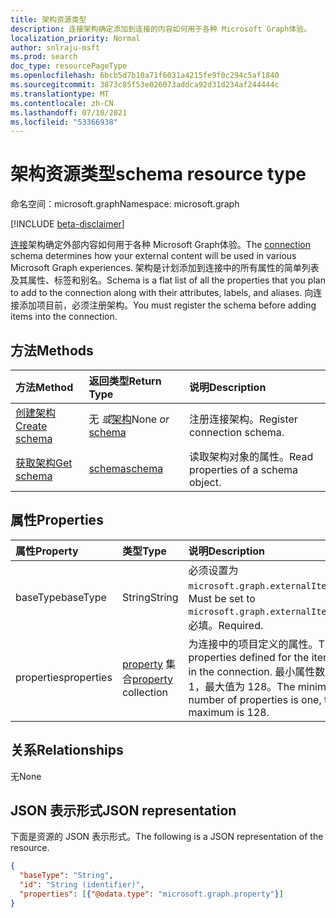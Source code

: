 ```yaml
---
title: 架构资源类型
description: 连接架构确定添加到连接的内容如何用于各种 Microsoft Graph体验。
localization_priority: Normal
author: snlraju-msft
ms.prod: search
doc_type: resourcePageType
ms.openlocfilehash: 6bcb5d7b10a71f6031a4215fe9f0c294c5af1840
ms.sourcegitcommit: 3873c85f53e026073addca92d31d234af244444c
ms.translationtype: MT
ms.contentlocale: zh-CN
ms.lasthandoff: 07/10/2021
ms.locfileid: "53366938"
---
```

# <a name="schema-resource-type"></a><span data-ttu-id="0adf2-103">架构资源类型</span><span class="sxs-lookup"><span data-stu-id="0adf2-103">schema resource type</span></span>

<span data-ttu-id="0adf2-104">命名空间：microsoft.graph</span><span class="sxs-lookup"><span data-stu-id="0adf2-104">Namespace: microsoft.graph</span></span>

[!INCLUDE [beta-disclaimer](../../includes/beta-disclaimer.md)]

<span data-ttu-id="0adf2-105">[连接](externalconnection.md)架构确定外部内容如何用于各种 Microsoft Graph体验。</span><span class="sxs-lookup"><span data-stu-id="0adf2-105">The [connection](externalconnection.md) schema determines how your external content will be used in various Microsoft Graph experiences.</span></span> <span data-ttu-id="0adf2-106">架构是计划添加到连接中的所有属性的简单列表及其属性、标签和别名。</span><span class="sxs-lookup"><span data-stu-id="0adf2-106">Schema is a flat list of all the properties that you plan to add to the connection along with their attributes, labels, and aliases.</span></span> <span data-ttu-id="0adf2-107">向连接添加项目前，必须注册架构。</span><span class="sxs-lookup"><span data-stu-id="0adf2-107">You must register the schema before adding items into the connection.</span></span>

## <a name="methods"></a><span data-ttu-id="0adf2-108">方法</span><span class="sxs-lookup"><span data-stu-id="0adf2-108">Methods</span></span>

| <span data-ttu-id="0adf2-109">方法</span><span class="sxs-lookup"><span data-stu-id="0adf2-109">Method</span></span>                                                    | <span data-ttu-id="0adf2-110">返回类型</span><span class="sxs-lookup"><span data-stu-id="0adf2-110">Return Type</span></span>                   | <span data-ttu-id="0adf2-111">说明</span><span class="sxs-lookup"><span data-stu-id="0adf2-111">Description</span></span> |
|:----------------------------------------------------------|:------------------------------|:--|
| [<span data-ttu-id="0adf2-112">创建架构</span><span class="sxs-lookup"><span data-stu-id="0adf2-112">Create schema</span></span>](../api/externalconnection-post-schema.md) | <span data-ttu-id="0adf2-113">无 *或*[架构](schema.md)</span><span class="sxs-lookup"><span data-stu-id="0adf2-113">None *or* [schema](schema.md)</span></span> | <span data-ttu-id="0adf2-114">注册连接架构。</span><span class="sxs-lookup"><span data-stu-id="0adf2-114">Register connection schema.</span></span> |
| [<span data-ttu-id="0adf2-115">获取架构</span><span class="sxs-lookup"><span data-stu-id="0adf2-115">Get schema</span></span>](../api/schema-get.md)                        | [<span data-ttu-id="0adf2-116">schema</span><span class="sxs-lookup"><span data-stu-id="0adf2-116">schema</span></span>](schema.md)           | <span data-ttu-id="0adf2-117">读取架构对象的属性。</span><span class="sxs-lookup"><span data-stu-id="0adf2-117">Read properties of a schema object.</span></span> |

## <a name="properties"></a><span data-ttu-id="0adf2-118">属性</span><span class="sxs-lookup"><span data-stu-id="0adf2-118">Properties</span></span>

| <span data-ttu-id="0adf2-119">属性</span><span class="sxs-lookup"><span data-stu-id="0adf2-119">Property</span></span>   | <span data-ttu-id="0adf2-120">类型</span><span class="sxs-lookup"><span data-stu-id="0adf2-120">Type</span></span>                               | <span data-ttu-id="0adf2-121">说明</span><span class="sxs-lookup"><span data-stu-id="0adf2-121">Description</span></span>                |
|:-----------|:-----------------------------------|:---------------------------|
| <span data-ttu-id="0adf2-122">baseType</span><span class="sxs-lookup"><span data-stu-id="0adf2-122">baseType</span></span>   | <span data-ttu-id="0adf2-123">String</span><span class="sxs-lookup"><span data-stu-id="0adf2-123">String</span></span>                             | <span data-ttu-id="0adf2-124">必须设置为 `microsoft.graph.externalItem`。</span><span class="sxs-lookup"><span data-stu-id="0adf2-124">Must be set to `microsoft.graph.externalItem`.</span></span> <span data-ttu-id="0adf2-125">必填。</span><span class="sxs-lookup"><span data-stu-id="0adf2-125">Required.</span></span> |
| <span data-ttu-id="0adf2-126">properties</span><span class="sxs-lookup"><span data-stu-id="0adf2-126">properties</span></span> | <span data-ttu-id="0adf2-127">[property](property.md) 集合</span><span class="sxs-lookup"><span data-stu-id="0adf2-127">[property](property.md) collection</span></span> | <span data-ttu-id="0adf2-128">为连接中的项目定义的属性。</span><span class="sxs-lookup"><span data-stu-id="0adf2-128">The properties defined for the items in the connection.</span></span> <span data-ttu-id="0adf2-129">最小属性数为 1，最大值为 128。</span><span class="sxs-lookup"><span data-stu-id="0adf2-129">The minimum number of properties is one, the maximum is 128.</span></span> |

## <a name="relationships"></a><span data-ttu-id="0adf2-130">关系</span><span class="sxs-lookup"><span data-stu-id="0adf2-130">Relationships</span></span>

<span data-ttu-id="0adf2-131">无</span><span class="sxs-lookup"><span data-stu-id="0adf2-131">None</span></span>

## <a name="json-representation"></a><span data-ttu-id="0adf2-132">JSON 表示形式</span><span class="sxs-lookup"><span data-stu-id="0adf2-132">JSON representation</span></span>

<span data-ttu-id="0adf2-133">下面是资源的 JSON 表示形式。</span><span class="sxs-lookup"><span data-stu-id="0adf2-133">The following is a JSON representation of the resource.</span></span>

<!-- {
  "blockType": "resource",
  "optionalProperties": [

  ],
  "@odata.type": "microsoft.graph.schema",
  "keyProperty": "id"
}-->

```json
{
  "baseType": "String",
  "id": "String (identifier)",
  "properties": [{"@odata.type": "microsoft.graph.property"}]
}
```

<!-- uuid: 16cd6b66-4b1a-43a1-adaf-3a886856ed98
2019-02-04 14:57:30 UTC -->
<!-- {
  "type": "#page.annotation",
  "description": "schema resource",
  "keywords": "",
  "section": "documentation",
  "tocPath": ""
}-->



